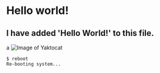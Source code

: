 # Hello world!
## I have added 'Hello World!' to this file.
a
![Image of Yaktocat](https://octodex.github.com/images/yaktocat.png)

```
$ reboot
Re-booting system...
```
